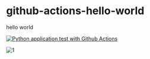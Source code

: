 # github-actions-hello-world
hello world 

[![Python application test with Github Actions](https://github.com/burakgeyik/github-actions-hello-world/actions/workflows/main.yml/badge.svg)](https://github.com/burakgeyik/github-actions-hello-world/actions/workflows/main.yml)


![1](https://github.com/user-attachments/assets/0afbdaee-44c7-42fe-9c52-be89e164682d)

